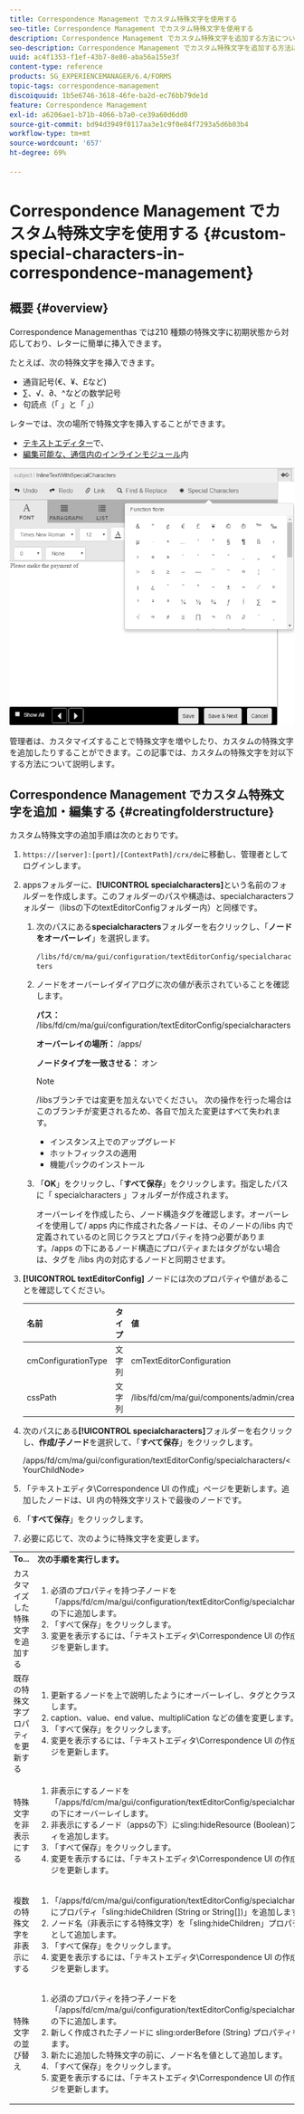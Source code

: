 ```yaml
---
title: Correspondence Management でカスタム特殊文字を使用する
seo-title: Correspondence Management でカスタム特殊文字を使用する
description: Correspondence Management でカスタム特殊文字を追加する方法について説明します。
seo-description: Correspondence Management でカスタム特殊文字を追加する方法について説明します。
uuid: ac4f1353-f1ef-43b7-8e80-aba56a155e3f
content-type: reference
products: SG_EXPERIENCEMANAGER/6.4/FORMS
topic-tags: correspondence-management
discoiquuid: 1b5e6746-3618-46fe-ba2d-ec76bb79de1d
feature: Correspondence Management
exl-id: a6206ae1-b71b-4066-b7a0-ce39a60d6dd0
source-git-commit: bd94d3949f0117aa3e1c9f0e84f7293a5d6b03b4
workflow-type: tm+mt
source-wordcount: '657'
ht-degree: 69%

---
```


# Correspondence Management でカスタム特殊文字を使用する {#custom-special-characters-in-correspondence-management}

## 概要 {#overview}

Correspondence Managementhas では210 種類の特殊文字に初期状態から対応しており、レターに簡単に挿入できます。

たとえば、次の特殊文字を挿入できます。

* 通貨記号(€、¥、£など)
* ∑、√、∂、^などの数学記号
* 句読点（「 」と「 」）

レターでは、次の場所で特殊文字を挿入することができます。

* [テキストエディター](/help/forms/using/document-fragments.md#createtext)で、
* [編集可能な、通信内のインラインモジュール](/help/forms/using/create-correspondence.md#managecontent)内

![specialcharactersinlinemodule](assets/specialcharactersinlinemodule.png)

管理者は、カスタマイズすることで特殊文字を増やしたり、カスタムの特殊文字を追加したりすることができます。この記事では、カスタムの特殊文字を対以下する方法について説明します。

## Correspondence Management でカスタム特殊文字を追加・編集する {#creatingfolderstructure}

カスタム特殊文字の追加手順は次のとおりです。

1. `https://[server]:[port]/[ContextPath]/crx/de`に移動し、管理者としてログインします。
1. appsフォルダーに、**[!UICONTROL specialcharacters]**&#x200B;という名前のフォルダーを作成します。このフォルダーのパスや構造は、specialcharactersフォルダー（libsの下のtextEditorConfigフォルダー内）と同様です。

   1. 次のパスにある&#x200B;**specialcharacters**&#x200B;フォルダーを右クリックし、「**ノードをオーバーレイ**」を選択します。

      `/libs/fd/cm/ma/gui/configuration/textEditorConfig/specialcharacters`

   1. ノードをオーバーレイダイアログに次の値が表示されていることを確認します。

      **パス：**  /libs/fd/cm/ma/gui/configuration/textEditorConfig/specialcharacters

      **オーバーレイの場所：** /apps/

      **ノードタイプを一致させる：** オン

      >[!NOTE]
      >
      >/libsブランチでは変更を加えないでください。 次の操作を行った場合はこのブランチが変更されるため、各自で加えた変更はすべて失われます。
      >
      >* インスタンス上でのアップグレード
      >* ホットフィックスの適用
      >* 機能パックのインストール


   1. 「**OK**」をクリックし、「**すべて保存**」をクリックします。指定したパスに「 specialcharacters 」フォルダーが作成されます。

      オーバーレイを作成したら、ノード構造タグを確認します。オーバーレイを使用して/ apps 内に作成された各ノードは、そのノードの/libs 内で定義されているのと同じクラスとプロパティを持つ必要があります。/apps の下にあるノード構造にプロパティまたはタグがない場合は、タグを /libs 内の対応するノードと同期させます。

1. **[!UICONTROL textEditorConfig]** ノードには次のプロパティや値があることを確認してください。

   | 名前 | タイプ | 値 |
   |---|---|---|
   | cmConfigurationType | 文字列 | cmTextEditorConfiguration |
   | cssPath | 文字列 | /libs/fd/cm/ma/gui/components/admin/createasset/textcontrol/clientlibs/textcontrol |

1. 次のパスにある&#x200B;**[!UICONTROL specialcharacters]**&#x200B;フォルダーを右クリックし、**作成/子ノード**&#x200B;を選択して、「**すべて保存**」をクリックします。

   /apps/fd/cm/ma/gui/configuration/textEditorConfig/specialcharacters/&lt;YourChildNode>

1. 「テキストエディタ\Correspondence UI の作成」ページを更新します。追加したノードは、UI 内の特殊文字リストで最後のノードです。
1. 「**すべて保存**」をクリックします。
1. 必要に応じて、次のように特殊文字を変更します。

<table> 
 <tbody> 
  <tr> 
   <td><strong>To...</strong></td> 
   <td><strong>次の手順を実行します。</strong></td> 
  </tr> 
  <tr> 
   <td>カスタマイズした特殊文字を追加する</td> 
   <td> 
    <ol> 
     <li>必須のプロパティを持つ子ノードを「/apps/fd/cm/ma/gui/configuration/textEditorConfig/specialcharacters」の下に追加します。</li> 
     <li>「すべて保存」をクリックします。</li> 
     <li>変更を表示するには、「テキストエディタ\Correspondence UI の作成」ページを更新します。</li> 
    </ol> </td> 
  </tr> 
  <tr> 
   <td>既存の特殊文字プロパティを更新する</td> 
   <td> 
    <ol> 
     <li>更新するノードを上で説明したようにオーバーレイし、タグとクラスを検証します。</li> 
     <li>caption、value、end value、multipliCation などの値を変更します。 </li> 
     <li>「すべて保存」をクリックします。 </li> 
     <li>変更を表示するには、「テキストエディタ\Correspondence UI の作成」ページを更新します。</li> 
    </ol> </td> 
  </tr> 
  <tr> 
   <td>特殊文字を非表示にする</td> 
   <td> 
    <ol> 
     <li>非表示にするノードを「/apps/fd/cm/ma/gui/configuration/textEditorConfig/specialcharacters」の下にオーバーレイします。</li> 
     <li>非表示にするノード（appsの下）にsling:hideResource (Boolean)プロパティを追加します。 </li> 
     <li>「すべて保存」をクリックします。 </li> 
     <li>変更を表示するには、「テキストエディタ\Correspondence UI の作成」ページを更新します。<br /> </li> 
    </ol> </td> 
  </tr> 
  <tr> 
   <td>複数の特殊文字を非表示にする</td> 
   <td> 
    <ol> 
     <li>「/apps/fd/cm/ma/gui/configuration/textEditorConfig/specialcharacters」にプロパティ「sling:hideChildren (String or String[])」を追加します。 </li> 
     <li>ノード名（非表示にする特殊文字）を「sling:hideChildren」プロパティの値として追加します。 </li> 
     <li>「すべて保存」をクリックします。 </li> 
     <li>変更を表示するには、「テキストエディタ\Correspondence UI の作成」ページを更新します。<br /> </li> 
    </ol> </td> 
  </tr> 
  <tr> 
   <td>特殊文字の並び替え</td> 
   <td> 
    <ol> 
     <li>必須のプロパティを持つ子ノードを「/apps/fd/cm/ma/gui/configuration/textEditorConfig/specialcharacters」の下に追加します。 </li> 
     <li>新しく作成された子ノードに sling:orderBefore (String) プロパティを追加します。 </li> 
     <li>新たに追加した特殊文字の前に、ノード名を値として追加します。 </li> 
     <li>「すべて保存」をクリックします。 </li> 
     <li>変更を表示するには、「テキストエディタ\Correspondence UI の作成」ページを更新します。<br /> </li> 
    </ol> </td> 
  </tr> 
 </tbody> 
</table>

